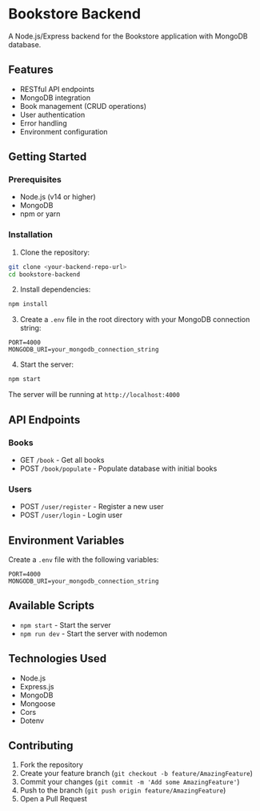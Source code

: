 # Bookstore Backend

A Node.js/Express backend for the Bookstore application with MongoDB database.

## Features

- RESTful API endpoints
- MongoDB integration
- Book management (CRUD operations)
- User authentication
- Error handling
- Environment configuration

## Getting Started

### Prerequisites

- Node.js (v14 or higher)
- MongoDB
- npm or yarn

### Installation

1. Clone the repository:
```bash
git clone <your-backend-repo-url>
cd bookstore-backend
```

2. Install dependencies:
```bash
npm install
```

3. Create a `.env` file in the root directory with your MongoDB connection string:
```
PORT=4000
MONGODB_URI=your_mongodb_connection_string
```

4. Start the server:
```bash
npm start
```

The server will be running at `http://localhost:4000`

## API Endpoints

### Books
- GET `/book` - Get all books
- POST `/book/populate` - Populate database with initial books

### Users
- POST `/user/register` - Register a new user
- POST `/user/login` - Login user

## Environment Variables

Create a `.env` file with the following variables:
```
PORT=4000
MONGODB_URI=your_mongodb_connection_string
```

## Available Scripts

- `npm start` - Start the server
- `npm run dev` - Start the server with nodemon

## Technologies Used

- Node.js
- Express.js
- MongoDB
- Mongoose
- Cors
- Dotenv

## Contributing

1. Fork the repository
2. Create your feature branch (`git checkout -b feature/AmazingFeature`)
3. Commit your changes (`git commit -m 'Add some AmazingFeature'`)
4. Push to the branch (`git push origin feature/AmazingFeature`)
5. Open a Pull Request 
